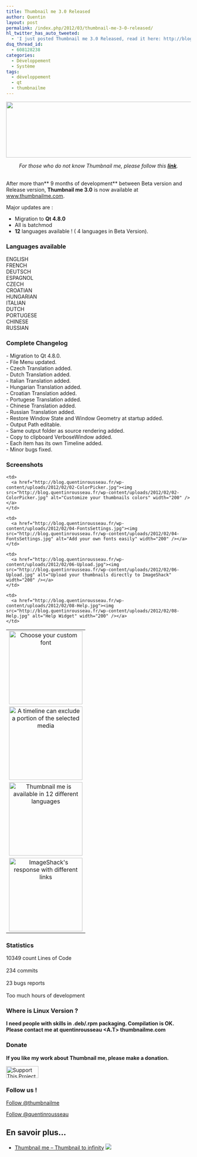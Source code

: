 ```yaml
---
title: Thumbnail me 3.0 Released
author: Quentin
layout: post
permalink: /index.php/2012/03/thumbnail-me-3-0-released/
hl_twitter_has_auto_tweeted:
  - 'I just posted Thumbnail me 3.0 Released, read it here: http://blog.quentinrousseau.fr/?p=369'
dsq_thread_id:
  - 608128238
categories:
  - Développement
  - Système
tags:
  - développement
  - qt
  - thumbnailme
---
```

<p style="text-align: center;">
  <a title="Thumbnail me 3.0" href="http://www.thumbnailme.com" target="_blank"><img class="aligncenter size-full" title="Thumbnailme_3.0" src="http://blog.quentinrousseau.fr/wp-content/uploads/2012/02/about1.png" alt="" width="513" height="152" /></a>
</p>

<address style="text-align: center;">
  For those who do not know Thumbnail me, please follow this <strong><a href="http://blog.quentinrousseau.fr/index.php/2011/08/thumbnail-me-vignettez-a-linfini/" target="_blank">link</a></strong>.
</address>

<address style="text-align: center;">
   
</address>

After more than** 9 months of development** between Beta version and Release version, **Thumbnail me 3.0** is now available at <a href="http://www.thumbnailme.com" target="_blank">www.thumbnailme.com</a>.

Major updates are :

*   Migration to **Qt 4.8.0**
*   All is batchmod
*   **12** languages available ! ( 4 languages in Beta Version).

### Languages available

<div class="codecolorer-container text default" style="overflow:auto;white-space:nowrap;width:618px;">
  <div class="text codecolorer">
    ENGLISH<br /> FRENCH<br /> DEUTSCH<br /> ESPAGNOL<br /> CZECH<br /> CROATIAN<br /> HUNGARIAN<br /> ITALIAN<br /> DUTCH<br /> PORTUGESE<br /> CHINESE<br /> RUSSIAN
  </div>
</div>

### Complete Changelog

<div class="codecolorer-container text default" style="overflow:auto;white-space:nowrap;width:618px;">
  <div class="text codecolorer">
    - Migration to Qt 4.8.0.<br /> - File Menu updated.<br /> - Czech Translation added.<br /> - Dutch Translation added.<br /> - Italian Translation added.<br /> - Hungarian Translation added.<br /> - Croatian Translation added.<br /> - Portugese Translation added.<br /> - Chinese Translation added.<br /> - Russian Translation added.<br /> - Restore Window State and Window Geometry at startup added.<br /> - Output Path editable.<br /> - Same output folder as source rendering added.<br /> - Copy to clipboard VerboseWindow added.<br /> - Each item has its own Timeline added.<br /> - Minor bugs fixed.
  </div>
</div>

### Screenshots

<table style="margin-left: auto; margin-right: auto; text-align: center;">
  <tr>
    <td>
      <a href="http://blog.quentinrousseau.fr/wp-content/uploads/2012/02/01-FontsPicker.jpg"><img src="http://blog.quentinrousseau.fr/wp-content/uploads/2012/02/01-FontsPicker.jpg" alt="Choose your custom font" width="200" /></a>
    </td>
    
    <td>
      <a href="http://blog.quentinrousseau.fr/wp-content/uploads/2012/02/02-ColorPicker.jpg"><img src="http://blog.quentinrousseau.fr/wp-content/uploads/2012/02/02-ColorPicker.jpg" alt="Customize your thumbnails colors" width="200" /></a>
    </td>
  </tr>
  
  <tr>
    <td>
      <a href="http://blog.quentinrousseau.fr/wp-content/uploads/2012/02/03-Timeline.jpg"><img src="http://blog.quentinrousseau.fr/wp-content/uploads/2012/02/03-Timeline.jpg" alt="A timeline can exclude a portion of the selected media" width="200" /></a>
    </td>
    
    <td>
      <a href="http://blog.quentinrousseau.fr/wp-content/uploads/2012/02/04-FontsSettings.jpg"><img src="http://blog.quentinrousseau.fr/wp-content/uploads/2012/02/04-FontsSettings.jpg" alt="Add your own fonts easily" width="200" /></a>
    </td>
  </tr>
  
  <tr>
    <td>
      <a href="http://blog.quentinrousseau.fr/wp-content/uploads/2012/02/05-LanguagesSettings.jpg"><img src="http://blog.quentinrousseau.fr/wp-content/uploads/2012/02/05-LanguagesSettings.jpg" alt="Thumbnail me is available in 12 different languages" width="200" /></a>
    </td>
    
    <td>
      <a href="http://blog.quentinrousseau.fr/wp-content/uploads/2012/02/06-Upload.jpg"><img src="http://blog.quentinrousseau.fr/wp-content/uploads/2012/02/06-Upload.jpg" alt="Upload your thumbnails directly to ImageShack" width="200" /></a>
    </td>
  </tr>
  
  <tr>
    <td>
      <a href="http://blog.quentinrousseau.fr/wp-content/uploads/2012/02/07-ResultUpload.jpg"><img src="http://blog.quentinrousseau.fr/wp-content/uploads/2012/02/07-ResultUpload.jpg" alt="ImageShack's response with different links" width="200" /></a>
    </td>
    
    <td>
      <a href="http://blog.quentinrousseau.fr/wp-content/uploads/2012/02/08-Help.jpg"><img src="http://blog.quentinrousseau.fr/wp-content/uploads/2012/02/08-Help.jpg" alt="Help Widget" width="200" /></a>
    </td>
  </tr>
</table>

### Statistics

<div class="codecolorer-container text default" style="overflow:auto;white-space:nowrap;width:618px;">
  <div class="text codecolorer">
    10349 count Lines of Code<br /> <br /> 234 commits<br /> <br /> 23 bugs reports<br /> <br /> Too much hours of development
  </div>
</div>

### Where is Linux Version ?

**I need people with skills in .deb/.rpm packaging. Compilation is OK. Please contact me at quentinrousseau <A.T> thumbnailme.com**

### Donate

**If you like my work about Thumbnail me, please make a donation.**

[<img src="http://images.sourceforge.net/images/project-support.jpg" alt="Support This Project" width="88" height="32" border="0" />][1] 
### Follow us !

<a class="twitter-follow-button" href="https://twitter.com/thumbnailme" data-show-count="false">Follow @thumbnailme</a>  


<a class="twitter-follow-button" href="https://twitter.com/quentinrousseau" data-show-count="false">Follow @quentinrousseau</a>  


## En savoir plus&#8230;

*   <a href="http://www.thumbnailme.com" title="Thumbnail me &#8211; Thumbnail to infinity" rel="nofollow">Thumbnail me &#8211; Thumbnail to infinity</a> ![][2]

 [1]: http://sourceforge.net/donate/index.php?group_id=259316
 [2]: http://blog.quentinrousseau.fr/wp-content/plugins/netblog/images/external-link-ltr-icon.png